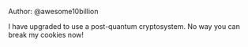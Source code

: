 Author: @awesome10billion

I have upgraded to use a post-quantum cryptosystem. No way you can break my cookies now!
